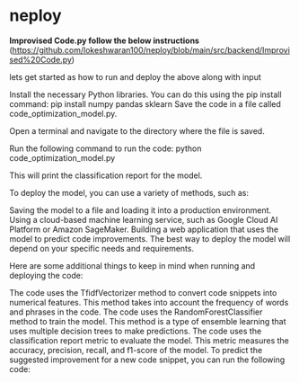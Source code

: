 # neploy

 **Improvised Code.py follow the below instructions** (https://github.com/lokeshwaran100/neploy/blob/main/src/backend/Improvised%20Code.py)
 
 lets get started as how to run and deploy the above along with input 

Install the necessary Python libraries. You can do this using the pip install command:
pip install numpy pandas sklearn
Save the code in a file called code_optimization_model.py.

Open a terminal and navigate to the directory where the file is saved.

Run the following command to run the code:
python code_optimization_model.py

This will print the classification report for the model.


To deploy the model, you can use a variety of methods, such as:

Saving the model to a file and loading it into a production environment.
Using a cloud-based machine learning service, such as Google Cloud AI Platform or Amazon SageMaker.
Building a web application that uses the model to predict code improvements.
The best way to deploy the model will depend on your specific needs and requirements.

Here are some additional things to keep in mind when running and deploying the code:

The code uses the TfidfVectorizer method to convert code snippets into numerical features. This method takes into account the frequency of words and phrases in the code.
The code uses the RandomForestClassifier method to train the model. This method is a type of ensemble learning that uses multiple decision trees to make predictions.
The code uses the classification report metric to evaluate the model. This metric measures the accuracy, precision, recall, and f1-score of the model.
To predict the suggested improvement for a new code snippet, you can run the following code:
